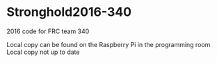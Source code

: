 # Stronghold2016-340
2016 code for FRC team 340

Local copy can be found on the Raspberry Pi in the programming room  
Local copy not up to date
